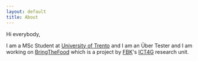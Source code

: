 ```yaml
---
layout: default
title: About
---
```


Hi everybody,

I am a MSc Student at [University of Trento](http://www.unitn.it) and I am an Über Tester and I am working on [BringTheFood](http://www.bringfood.org) which is a project by [FBK](http://www.fbk.eu)'s [ICT4G](http://ict4g.fbk.eu) research unit.